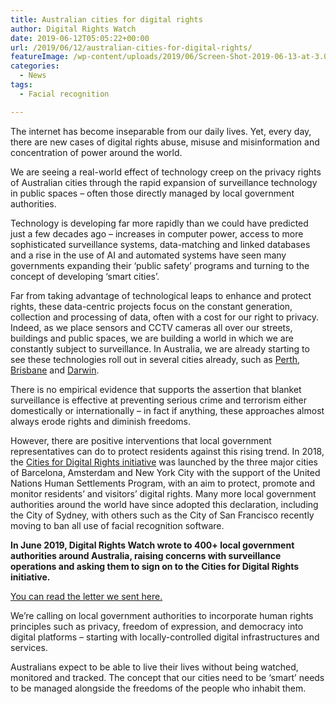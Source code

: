 ```yaml
---
title: Australian cities for digital rights
author: Digital Rights Watch
date: 2019-06-12T05:05:22+00:00
url: /2019/06/12/australian-cities-for-digital-rights/
featureImage: /wp-content/uploads/2019/06/Screen-Shot-2019-06-13-at-3.08.02-pm.png
categories:
  - News
tags:
  - Facial recognition

---
```

The internet has become inseparable from our daily lives. Yet, every day, there are new cases of digital rights abuse, misuse and misinformation and concentration of power around the world.

We are seeing a real-world effect of technology creep on the privacy rights of Australian cities through the rapid expansion of surveillance technology in public spaces &#8211; often those directly managed by local government authorities.

Technology is developing far more rapidly than we could have predicted just a few decades ago &#8211; increases in computer power, access to more sophisticated surveillance systems, data-matching and linked databases and a rise in the use of AI and automated systems have seen many governments expanding their ‘public safety’ programs and turning to the concept of developing ‘smart cities’.

Far from taking advantage of technological leaps to enhance and protect rights, these data-centric projects focus on the constant generation, collection and processing of data, often with a cost for our right to privacy. Indeed, as we place sensors and CCTV cameras all over our streets, buildings and public spaces, we are building a world in which we are constantly subject to surveillance. In Australia, we are already starting to see these technologies roll out in several cities already, such as [Perth][1], [Brisbane][2] and [Darwin][3]. 

There is no empirical evidence that supports the assertion that blanket surveillance is effective at preventing serious crime and terrorism either domestically or internationally &#8211; in fact if anything, these approaches almost always erode rights and diminish freedoms.

However, there are positive interventions that local government representatives can do to protect residents against this rising trend. In 2018, the [Cities for Digital Rights initiative][4] was launched by the three major cities of Barcelona, Amsterdam and New York City with the support of the United Nations Human Settlements Program, with an aim to protect, promote and monitor residents’ and visitors’ digital rights. Many more local government authorities around the world have since adopted this declaration, including the City of Sydney, with others such as the City of San Francisco recently moving to ban all use of facial recognition software.

**In June 2019, Digital Rights Watch wrote to 400+ local government authorities around Australia, raising concerns with surveillance operations and asking them to sign on to the Cities for Digital Rights initiative.**

[You can read the letter we sent here.][5]

We&#8217;re calling on local government authorities to incorporate human rights principles such as privacy, freedom of expression, and democracy into digital platforms &#8211; starting with locally-controlled digital infrastructures and services. 

Australians expect to be able to live their lives without being watched, monitored and tracked. The concept that our cities need to be &#8216;smart&#8217; needs to be managed alongside the freedoms of the people who inhabit them.

 [1]: https://thewest.com.au/news/perth/city-of-perth-briefcam-technology-to-go-live-before-june-as-part-of-1-million-smart-cities-trial-ng-b881172364z
 [2]: https://www.skynews.com.au/details/_6012800088001
 [3]: https://www.lifehacker.com.au/2019/04/chinas-people-monitoring-software-being-deployed-in-darwin/
 [4]: https://citiesfordigitalrights.org
 [5]: /wp-content/uploads/2019/06/Local-Govt-Cities-for-Digital-Rights.pdf